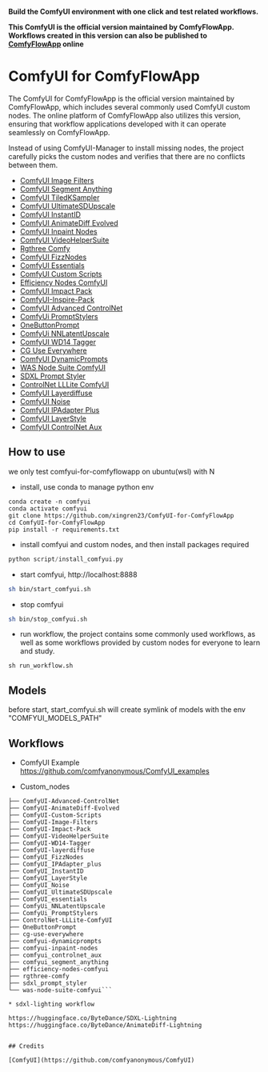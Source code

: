 
**Build the ComfyUI environment with one click and test related workflows.**

**This ComfyUI is the official version maintained by ComfyFlowApp. Workflows created in this version can also be published to [ComfyFlowApp](https://comfyflow.app) online**

# ComfyUI for ComfyFlowApp

The ComfyUI for ComfyFlowApp is the official version maintained by ComfyFlowApp, which includes several commonly used ComfyUI custom nodes. The online platform of ComfyFlowApp also utilizes this version, ensuring that workflow applications developed with it can operate seamlessly on ComfyFlowApp.

Instead of using ComfyUI-Manager to install missing nodes, the project carefully picks the custom nodes and verifies that there are no conflicts between them.

- [ComfyUI Image Filters](https://github.com/spacepxl/ComfyUI-Image-Filters)
- [ComfyUI Segment Anything](https://github.com/storyicon/comfyui_segment_anything)
- [ComfyUI TiledKSampler](https://github.com/BlenderNeko/ComfyUI_TiledKSampler)
- [ComfyUI UltimateSDUpscale](https://github.com/ssitu/ComfyUI_UltimateSDUpscale)
- [ComfyUI InstantID](https://github.com/cubiq/ComfyUI_InstantID)
- [ComfyUI AnimateDiff Evolved](https://github.com/Kosinkadink/ComfyUI-AnimateDiff-Evolved)
- [ComfyUI Inpaint Nodes](https://github.com/Acly/comfyui-inpaint-nodes)
- [ComfyUI VideoHelperSuite](https://github.com/Kosinkadink/ComfyUI-VideoHelperSuite)
- [Rgthree Comfy](https://github.com/rgthree/rgthree-comfy)
- [ComfyUI FizzNodes](https://github.com/FizzleDorf/ComfyUI_FizzNodes)
- [ComfyUI Essentials](https://github.com/cubiq/ComfyUI_essentials)
- [ComfyUI Custom Scripts](https://github.com/pythongosssss/ComfyUI-Custom-Scripts)
- [Efficiency Nodes ComfyUI](https://github.com/jags111/efficiency-nodes-comfyui)
- [ComfyUI Impact Pack](https://github.com/xingren23/ComfyUI-Impact-Pack)
- [ComfyUI-Inspire-Pack]("https://github.com/ltdrdata/ComfyUI-Inspire-Pack")
- [ComfyUI Advanced ControlNet](https://github.com/Kosinkadink/ComfyUI-Advanced-ControlNet)
- [ComfyUi PromptStylers](https://github.com/wolfden/ComfyUi_PromptStylers)
- [OneButtonPrompt](https://github.com/AIrjen/OneButtonPrompt)
- [ComfyUi NNLatentUpscale](https://github.com/Ttl/ComfyUi_NNLatentUpscale)
- [ComfyUI WD14 Tagger](https://github.com/pythongosssss/ComfyUI-WD14-Tagger)
- [CG Use Everywhere](https://github.com/chrisgoringe/cg-use-everywhere)
- [ComfyUI DynamicPrompts](https://github.com/adieyal/comfyui-dynamicprompts)
- [WAS Node Suite ComfyUI](https://github.com/WASasquatch/was-node-suite-comfyui)
- [SDXL Prompt Styler](https://github.com/twri/sdxl_prompt_styler)
- [ControlNet LLLite ComfyUI](https://github.com/kohya-ss/ControlNet-LLLite-ComfyUI)
- [ComfyUI Layerdiffuse](https://github.com/huchenlei/ComfyUI-layerdiffuse)
- [ComfyUI Noise](https://github.com/BlenderNeko/ComfyUI_Noise)
- [ComfyUI IPAdapter Plus](https://github.com/cubiq/ComfyUI_IPAdapter_plus)
- [ComfyUI LayerStyle](https://github.com/chflame163/ComfyUI_LayerStyle)
- [ComfyUI ControlNet Aux](https://github.com/Fannovel16/comfyui_controlnet_aux)



## How to use

we only test comfyui-for-comfyflowapp on ubuntu(wsl) with N

* install, use conda to manage python env
```
conda create -n comfyui
conda activate comfyui
git clone https://github.com/xingren23/ComfyUI-for-ComfyFlowApp
cd ComfyUI-for-ComfyFlowApp
pip install -r requirements.txt
```

* install comfyui and custom nodes, and then install packages required
```python
python script/install_comfyui.py
```

* start comfyui, http://localhost:8888 
```bash
sh bin/start_comfyui.sh
```

* stop comfyui
```bash
sh bin/stop_comfyui.sh
```

* run workflow, the project contains some commonly used workflows, as well as some workflows provided by custom nodes for everyone to learn and study.
```
sh run_workflow.sh
```


## Models
before start, start_comfyui.sh will create symlink of models with the env "COMFYUI_MODELS_PATH"

## Workflows 

* ComfyUI Example
https://github.com/comfyanonymous/ComfyUI_examples

* Custom_nodes

```custom_nodes/
├── ComfyUI-Advanced-ControlNet
├── ComfyUI-AnimateDiff-Evolved
├── ComfyUI-Custom-Scripts
├── ComfyUI-Image-Filters
├── ComfyUI-Impact-Pack
├── ComfyUI-VideoHelperSuite
├── ComfyUI-WD14-Tagger
├── ComfyUI-layerdiffuse
├── ComfyUI_FizzNodes
├── ComfyUI_IPAdapter_plus
├── ComfyUI_InstantID
├── ComfyUI_LayerStyle
├── ComfyUI_Noise
├── ComfyUI_UltimateSDUpscale
├── ComfyUI_essentials
├── ComfyUi_NNLatentUpscale
├── ComfyUi_PromptStylers
├── ControlNet-LLLite-ComfyUI
├── OneButtonPrompt
├── cg-use-everywhere
├── comfyui-dynamicprompts
├── comfyui-inpaint-nodes
├── comfyui_controlnet_aux
├── comfyui_segment_anything
├── efficiency-nodes-comfyui
├── rgthree-comfy
├── sdxl_prompt_styler
└── was-node-suite-comfyui```

* sdxl-lighting workflow

https://huggingface.co/ByteDance/SDXL-Lightning
https://huggingface.co/ByteDance/AnimateDiff-Lightning


## Credits

[ComfyUI](https://github.com/comfyanonymous/ComfyUI)
